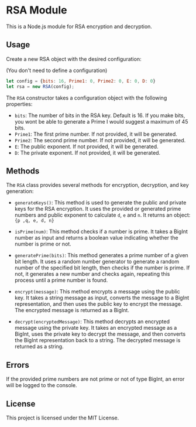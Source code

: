 # RSA Module

This is a Node.js module for RSA encryption and decryption.


## Usage

Create a new RSA object with the desired configuration:

(You don't need to define a configuration)

```javascript
let config = {bits: 16, Prime1: 0, Prime2: 0, E: 0, D: 0}
let rsa = new RSA(config);
```

The `RSA` constructor takes a configuration object with the following properties:

- `bits`: The number of bits in the RSA key. Default is 16. If you make bits, you wont be able to generate a Prime I would suggest a maximum of 45 bits.
- `Prime1`: The first prime number. If not provided, it will be generated.
- `Prime2`: The second prime number. If not provided, it will be generated.
- `E`: The public exponent. If not provided, it will be generated.
- `D`: The private exponent. If not provided, it will be generated.

## Methods

The `RSA` class provides several methods for encryption, decryption, and key generation:

- `generateKeys()`: This method is used to generate the public and private keys for the RSA encryption. It uses the provided or generated prime numbers and public exponent to calculate `d`, `e` and `n`. It returns an object: `{p ,q, e, d, n}`

- `isPrime(num)`: This method checks if a number is prime. It takes a BigInt number as input and returns a boolean value indicating whether the number is prime or not.

- `generatePrime(bits)`: This method generates a prime number of a given bit length. It uses a random number generator to generate a random number of the specified bit length, then checks if the number is prime. If not, it generates a new number and checks again, repeating this process until a prime number is found.

- `encrypt(message)`: This method encrypts a message using the public key. It takes a string message as input, converts the message to a BigInt representation, and then uses the public key to encrypt the message. The encrypted message is returned as a BigInt.

- `decrypt(encryptedMessage)`: This method decrypts an encrypted message using the private key. It takes an encrypted message as a BigInt, uses the private key to decrypt the message, and then converts the BigInt representation back to a string. The decrypted message is returned as a string.

## Errors

If the provided prime numbers are not prime or not of type BigInt, an error will be logged to the console.

## License

This project is licensed under the MIT License.
